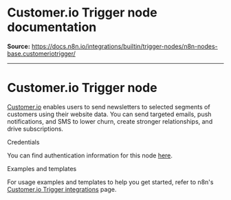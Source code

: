# Customer.io Trigger node documentation

**Source:** https://docs.n8n.io/integrations/builtin/trigger-nodes/n8n-nodes-base.customeriotrigger/

---

# Customer.io Trigger node

[Customer.io](https://customer.io/) enables users to send newsletters to selected segments of customers using their website data. You can send targeted emails, push notifications, and SMS to lower churn, create stronger relationships, and drive subscriptions.

Credentials

You can find authentication information for this node [here](../../credentials/customerio/).

Examples and templates

For usage examples and templates to help you get started, refer to n8n's [Customer.io Trigger integrations](https://n8n.io/integrations/customerio-trigger/) page.
